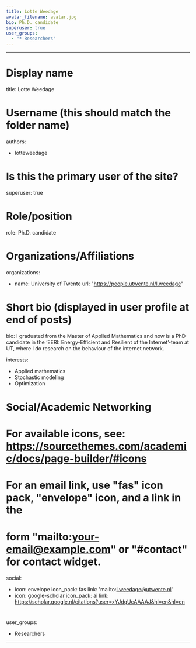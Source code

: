 ```yaml
---
title: Lotte Weedage
avatar_filename: avatar.jpg
bio: Ph.D. candidate
superuser: true
user_groups:
  - "* Researchers"
---
```

- - -

# Display name

title: Lotte Weedage

# Username (this should match the folder name)

authors:

* lotteweedage

# Is this the primary user of the site?

superuser: true

# Role/position

role: Ph.D. candidate

# Organizations/Affiliations

organizations:

* name: University of Twente
  url: "https://people.utwente.nl/l.weedage"

# Short bio (displayed in user profile at end of posts)

bio: I graduated from the Master of Applied Mathematics and now is a PhD candidate in the ‘EERI: Energy-Efficient and Resilient of the Internet’-team at UT, where I do research on the behaviour of the internet network.

interests:

* Applied mathematics
* Stochastic modeling
* Optimization

# Social/Academic Networking

# For available icons, see: https://sourcethemes.com/academic/docs/page-builder/#icons

# For an email link, use "fas" icon pack, "envelope" icon, and a link in the

# form "mailto:your-email@example.com" or "#contact" for contact widget.

social:

* icon: envelope
  icon_pack: fas
  link: 'mailto:l.weedage@utwente.nl'
* icon: google-scholar
  icon_pack: ai
  link: https://scholar.google.nl/citations?user=xYJdqUcAAAAJ&hl=en&hl=en

#  

user_groups:

* Researchers

- - -